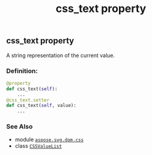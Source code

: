 ﻿---
title: css_text property
second_title: Aspose.SVG for Python via .NET API References
description: 
type: docs
weight: 80
url: /python-net/aspose.svg.dom.css/cssvaluelist/css_text/
is_root: false
---

## css_text property


A string representation of the current value.
### Definition:
```python
@property
def css_text(self):
    ...
@css_text.setter
def css_text(self, value):
    ...
```

### See Also
* module [`aspose.svg.dom.css`](../../)
* class [`CSSValueList`](/svg/python-net/aspose.svg.dom.css/cssvaluelist)
